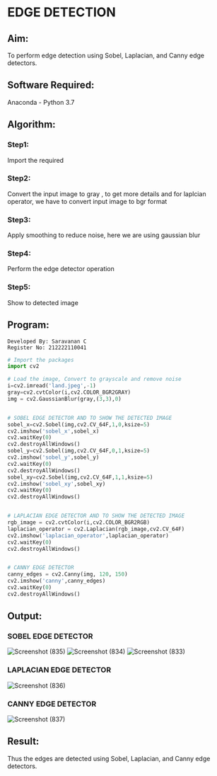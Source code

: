 # EDGE DETECTION

## Aim:
To perform edge detection using Sobel, Laplacian, and Canny edge detectors.

## Software Required:
Anaconda - Python 3.7

## Algorithm:
### Step1:
Import the required

### Step2:
Convert the input image to gray , to get more details and for laplcian operator, we have to convert input 
image to bgr format

### Step3:
Apply smoothing to reduce noise, here we are using gaussian blur

### Step4:
Perform the edge detector operation


### Step5:
Show to detected image

 
## Program:
```
Developed By: Saravanan C
Register No: 212222110041
```



``` Python
# Import the packages
import cv2

# Load the image, Convert to grayscale and remove noise
i=cv2.imread('land.jpeg',-1)
gray=cv2.cvtColor(i,cv2.COLOR_BGR2GRAY)
img = cv2.GaussianBlur(gray,(3,3),0)


# SOBEL EDGE DETECTOR AND TO SHOW THE DETECTED IMAGE
sobel_x=cv2.Sobel(img,cv2.CV_64F,1,0,ksize=5)
cv2.imshow('sobel_x',sobel_x)
cv2.waitKey(0)
cv2.destroyAllWindows()
sobel_y=cv2.Sobel(img,cv2.CV_64F,0,1,ksize=5)
cv2.imshow('sobel_y',sobel_y)
cv2.waitKey(0)
cv2.destroyAllWindows()
sobel_xy=cv2.Sobel(img,cv2.CV_64F,1,1,ksize=5)
cv2.imshow('sobel_xy',sobel_xy)
cv2.waitKey(0)
cv2.destroyAllWindows()


# LAPLACIAN EDGE DETECTOR AND TO SHOW THE DETECTED IMAGE
rgb_image = cv2.cvtColor(i,cv2.COLOR_BGR2RGB)
laplacian_operator = cv2.Laplacian(rgb_image,cv2.CV_64F)
cv2.imshow('laplacian_operator',laplacian_operator)
cv2.waitKey(0)
cv2.destroyAllWindows()


# CANNY EDGE DETECTOR
canny_edges = cv2.Canny(img, 120, 150)
cv2.imshow('canny',canny_edges)
cv2.waitKey(0)
cv2.destroyAllWindows()

```
## Output:

### SOBEL EDGE DETECTOR
![Screenshot (835)](https://github.com/JEEVAABI/EDGEDETECTION/assets/93427098/bc95f9aa-0e48-4b9b-9797-ef37aff32e6b)
![Screenshot (834)](https://github.com/JEEVAABI/EDGEDETECTION/assets/93427098/dce2a796-9ef1-4b82-bf93-7d7c748d1f9f)
![Screenshot (833)](https://github.com/JEEVAABI/EDGEDETECTION/assets/93427098/05b6d66f-eb1d-4c4b-9a79-c07e63e60a99)
### LAPLACIAN EDGE DETECTOR
![Screenshot (836)](https://github.com/JEEVAABI/EDGEDETECTION/assets/93427098/5b9479a2-264a-4cd8-be92-72ddd3b07667)
### CANNY EDGE DETECTOR
![Screenshot (837)](https://github.com/JEEVAABI/EDGEDETECTION/assets/93427098/3b5142d1-910c-4248-8aa4-8f36bd5439c1)


## Result:
Thus the edges are detected using Sobel, Laplacian, and Canny edge detectors.
